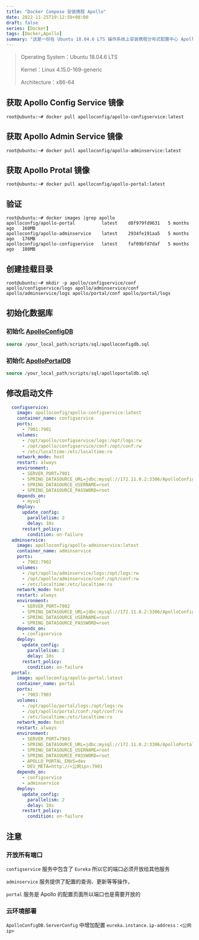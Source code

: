 ```yaml
---
title: "Docker Compose 安装携程 Apollo"
date: 2022-11-25T19:12:59+08:00
draft: false
series: [Docker]
tags: [Docker,Apollo]
summary: "这是一份在 Ubuntu 18.04.6 LTS 操作系统上安装携程分布式配置中心 Apollo 的指南。"
---
```

> Operating System：Ubuntu 18.04.6 LTS
>
> Kernel：Linux 4.15.0-169-generic
>
> Architecture：x86-64

## 获取 Apollo Config Service 镜像

```shell
root@ubuntu:~# docker pull apolloconfig/apollo-configservice:latest
```

## 获取 Apollo Admin Service 镜像

```shell
root@ubuntu:~# docker pull apolloconfig/apollo-adminservice:latest
```

## 获取 Apollo Protal 镜像

```shell
root@ubuntu:~# docker pull apolloconfig/apollo-portal:latest
```

## 验证

```shell
root@ubuntu:~# docker images |grep apollo
apolloconfig/apollo-portal          latest    d8f979fd9631   5 months ago   160MB
apolloconfig/apollo-adminservice    latest    2934fe191aa5   5 months ago   176MB
apolloconfig/apollo-configservice   latest    faf09bfd7daf   5 months ago   180MB
```

## 创建挂载目录

```shell
root@ubuntu:~# mkdir -p apollo/configservice/conf apollo/configservice/logs apollo/adminservice/conf apollo/adminservice/logs apollo/portal/conf apollo/portal/logs
```

## 初始化数据库

### 初始化 [ApolloConfigDB](https://github.com/apolloconfig/apollo/blob/master/scripts/sql/apolloconfigdb.sql)

```sql
source /your_local_path/scripts/sql/apolloconfigdb.sql
```

### 初始化 [ApolloPortalDB](https://github.com/apolloconfig/apollo/blob/master/scripts/sql/apolloportaldb.sql)

```sql
source /your_local_path/scripts/sql/apolloportaldb.sql
```

## 修改启动文件

```yaml
  configservice:
    image: apolloconfig/apollo-configservice:latest
    container_name: configservice
    ports:
      - 7901:7901
    volumes:
      - /opt/apollo/configservice/logs:/opt/logs:rw
      - /opt/apollo/configservice/conf:/opt/conf:rw
      - /etc/localtime:/etc/localtime:ro
    network_mode: host
    restart: always
    environment:
      - SERVER_PORT=7901
      - SPRING_DATASOURCE_URL=jdbc:mysql://172.11.0.2:3306/ApolloConfigDB?characterEncoding=utf8&useSSL=false
      - SPRING_DATASOURCE_USERNAME=root
      - SPRING_DATASOURCE_PASSWORD=root
    depends_on:
      - mysql
    deploy:
      update_config:
        parallelism: 2
        delay: 10s
      restart_policy:
        condition: on-failure
  adminservice:
    image: apolloconfig/apollo-adminservice:latest
    container_name: adminservice
    ports:
      - 7902:7902
    volumes:
      - /opt/apollo/adminservice/logs:/opt/logs:rw
      - /opt/apollo/adminservice/conf:/opt/conf:rw
      - /etc/localtime:/etc/localtime:ro
    network_mode: host
    restart: always
    environment:
      - SERVER_PORT=7902
      - SPRING_DATASOURCE_URL=jdbc:mysql://172.11.0.2:3306/ApolloConfigDB?characterEncoding=utf8&useSSL=false
      - SPRING_DATASOURCE_USERNAME=root
      - SPRING_DATASOURCE_PASSWORD=root
    depends_on:
      - configservice
    deploy:
      update_config:
        parallelism: 2
        delay: 10s
      restart_policy:
        condition: on-failure
  portal:
    image: apolloconfig/apollo-portal:latest
    container_name: portal
    ports:
      - 7903:7903
    volumes:
      - /opt/apollo/portal/logs:/opt/logs:rw
      - /opt/apollo/portal/conf:/opt/conf:rw
      - /etc/localtime:/etc/localtime:ro
    network_mode: host
    restart: always
    environment:
      - SERVER_PORT=7903
      - SPRING_DATASOURCE_URL=jdbc:mysql://172.11.0.2:3306/ApolloPortalDB?characterEncoding=utf8&useSSL=false
      - SPRING_DATASOURCE_USERNAME=root
      - SPRING_DATASOURCE_PASSWORD=root
      - APOLLO_PORTAL_ENVS=dev
      - DEV_META=http://<公网ip>:7901
    depends_on:
      - configservice
      - adminservice
    deploy:
      update_config:
        parallelism: 2
        delay: 10s
      restart_policy:
        condition: on-failure
```

## 注意

### 开放所有端口

`configservice` 服务中包含了 `Eureka` 所以它的端口必须开放给其他服务

`adminservice` 服务提供了配置的查询、更新等等操作，

`portal` 服务是 Apollo 的配置页面所以端口也是需要开放的

### 云环境部署

`ApolloConfigDB.ServerConfig` 中增加配置 `eureka.instance.ip-address：<公网ip>`